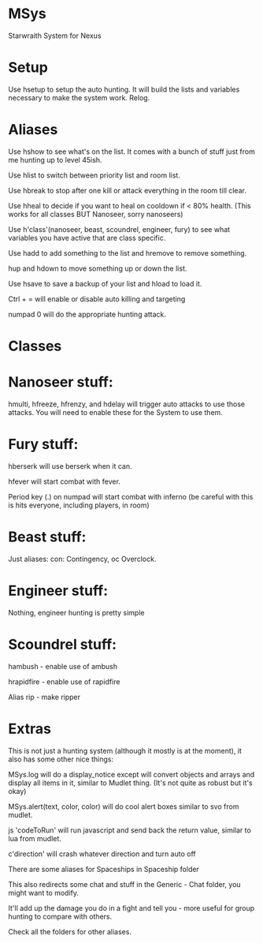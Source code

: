 # MSys
Starwraith System for Nexus

# Setup
Use hsetup to setup the auto hunting.  It will build the lists and variables necessary to make the system work.
Relog.

# Aliases
Use hshow to see what's on the list. It comes with a bunch of stuff just from me hunting up to level 45ish.

Use hlist to switch between priority list and room list.

Use hbreak to stop after one kill or attack everything in the room till clear.

Use hheal to decide if you want to heal on cooldown if < 80% health. (This works for all classes BUT Nanoseer, sorry nanoseers)

Use h'class'(nanoseer, beast, scoundrel, engineer, fury) to see what variables you have active that are class specific.

Use hadd to add something to the list and hremove to remove something.

hup and hdown to move something up or down the list.

Use hsave to save a backup of your list and hload to load it.

Ctrl + = will enable or disable auto killing and targeting

numpad 0 will do the appropriate hunting attack.
  
# Classes
# Nanoseer stuff:
hmulti, hfreeze, hfrenzy, and hdelay will trigger auto attacks to use those attacks. You will need to enable these for the System to use them.

# Fury stuff:
hberserk will use berserk when it can.

hfever will start combat with fever.

Period key (.) on numpad will start combat with inferno (be careful with this is hits everyone, including players, in room)

# Beast stuff:
Just aliases: con: Contingency, oc Overclock.

# Engineer stuff:
Nothing, engineer hunting is pretty simple

# Scoundrel stuff:
hambush - enable use of ambush

hrapidfire - enable use of rapidfire

Alias rip - make ripper

# Extras
This is not just a hunting system (although it mostly is at the moment), it also has some other nice things:

MSys.log will do a display_notice except will convert objects and arrays and display all items in it, similar to Mudlet thing.  (It's not quite as robust but it's okay)

MSys.alert(text, color, color) will do cool alert boxes similar to svo from mudlet.

js 'codeToRun' will run javascript and send back the return value, similar to lua from mudlet.
  
c'direction' will crash whatever direction and turn auto off
  
There are some aliases for Spaceships in Spaceship folder

This also redirects some chat and stuff in the Generic - Chat folder, you might want to modify.

It'll add up the damage you do in a fight and tell you - more useful for group hunting to compare with others.

Check all the folders for other aliases.
